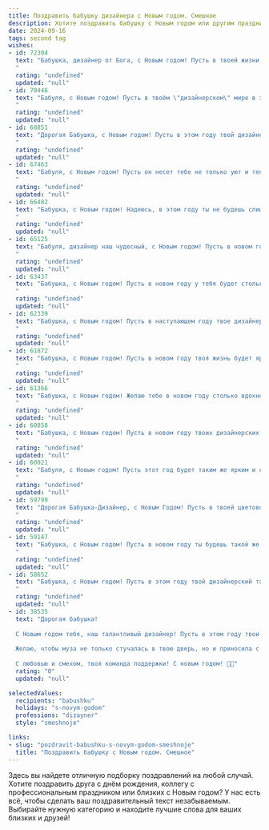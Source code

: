 ```yaml
---
title: Поздравить бабушку дизайнера с Новым годом. Смешное
description: Хотите поздравить бабушку с Новым годом или другим праздником? Наш ИИ создаст незабываемое поздравление, а вы обязательно выделитесь среди других.  
date: 2024-09-16
tags: second tag
wishes:
- id: 72304
  text: "Бабушка, дизайнер от Бога, с Новым годом! Пусть в твоей жизни будет не меньше ярких красок, чем на твоих проектах, а вдохновенье будет сильным, как любовь к внукам!
  "
  rating: "undefined"
  updated: "null"
- id: 70446
  text: "Бабуля, с Новым годом! Пусть в твоём \"дизайнерском\" мире в этом году будет больше ярких красок, смешных картинок и  волшебных идей!  😉🎉🎨
  "
  rating: "undefined"
  updated: "null"
- id: 68851
  text: "Дорогая Бабушка, с Новым годом! Пусть в этом году твой дизайнерский талант расцветет как новогодняя елка, а все твои проекты будут не просто красивыми, а настоящими шедеврами! Желаю тебе море вдохновения, ярких идей и, конечно же, чтобы в твоих руках всегда были только самые модные и стильные материалы!
  "
  rating: "undefined"
  updated: "null"
- id: 67463
  text: "Бабуля, с Новым годом! Пусть он несет тебе не только уют и тепло, но и вдохновение для новых дизайнерских шедевров! Пусть эта елка станет самой стильной, а каждый подарок – настоящей находкой! 😉
  "
  rating: "undefined"
  updated: "null"
- id: 66482
  text: "Бабушка, с Новым годом! Надеюсь, в этом году ты не будешь слишком строго оценивать мои дизайнерские решения для праздничной елки, а все-таки насладишься красотой и, конечно же, подарками! 😄🎄🎅
  "
  rating: "undefined"
  updated: "null"
- id: 65125
  text: "Бабуля, дизайнер наш чудесный, с Новым годом! Пусть в новом году твои креативные идеи будут ярче елочных игрушек, а вдохновение бьет ключом, как шампанское в бокале!  😁
  "
  rating: "undefined"
  updated: "null"
- id: 63437
  text: "Бабушка, с Новым годом! Пусть в новом году у тебя будет столько вдохновения, сколько цветов в твоей палитре, и столько позитива, сколько шрифтов в твоем компьютере!
  "
  rating: "undefined"
  updated: "null"
- id: 62339
  text: "Бабушка, с Новым годом! Пусть в наступающем году твое дизайнерское креативное мышление не подведет даже при выборе наряда для салатов, а все творения станут настоящими шедеврами - от елочных украшений до бабушкиных пирогов! 😜🎄
  "
  rating: "undefined"
  updated: "null"
- id: 61872
  text: "Бабушка, с Новым годом! Пусть в новом году твоя жизнь будет яркой и красочной, как палитра настоящего дизайнера! И чтобы все твои желания были оформлены идеально, как твоя квартира после ремонта! 😉
  "
  rating: "undefined"
  updated: "null"
- id: 61366
  text: "Бабушка, с Новым годом! Желаю тебе в новом году столько вдохновения, сколько цветов на твоей модной палитре! Пусть каждый день будет полон ярких идей, а твоей фантазии хватит на создание самого стильного новогоднего интерьера! 🎄🎉
  "
  rating: "undefined"
  updated: "null"
- id: 60858
  text: "Бабушка, с Новым годом! Пусть в новом году твоих дизайнерских шедевров станет больше, чем морщин на лице! 😄🎉
  "
  rating: "undefined"
  updated: "null"
- id: 60021
  text: "Бабуля, с Новым годом! Пусть этот год будет таким же ярким и стильным, как твои дизайнерские решения! Только вместо палитры цветов используй шампанское и оливье, а вместо кисти - ложку! 😄🎉
  "
  rating: "undefined"
  updated: "null"
- id: 59799
  text: "Дорогая Бабушка-Дизайнер, с Новым Годом! Пусть в твоей цветовой палитре жизни будет больше ярких красок, а в дизайне твоего счастья -  отсутствуют любые баги и ошибки! 🎄🎉
  "
  rating: "undefined"
  updated: "null"
- id: 59147
  text: "Бабушка, с Новым годом! Пусть в новом году ты будешь такой же яркой и стильной, как твои дизайнерские шедевры, но только без риска быть выброшенной на помойку! 😉🎄🎉
  "
  rating: "undefined"
  updated: "null"
- id: 58652
  text: "Бабушка, с Новым годом! Пусть в этом году твой дизайнерский талант засияет ярче, чем елочные гирлянды, а креативность будет на высоте, словно новогодняя верхушка! 🎄🍾🎉
  "
  rating: "undefined"
  updated: "null"
- id: 38535
  text: "Дорогая бабушка!
  
  С Новым годом тебя, наш талантливый дизайнер! Пусть в этом году твои идеи будут такими же яркими, как огоньки на ёлке, а удача пусть щедро вдохновляет, как фейерверк на празднике!
  
  Желаю, чтобы муза не только стучалась в твою дверь, но и приносила с собой мешок подарков! Пусть каждый проект будет как новогодний подарок - неожиданным и веселым! И, конечно, не забывай про запасы мандаринов: они, как твои креативные задумки, всегда под рукой!
  
  С любовью и смехом, твоя команда поддержки! С новым годом! 🎉🎄"
  rating: "0"
  updated: "null"

selectedValues:
  recipients: "babushku"
  holidays: "s-novym-godom"
  professions: "dizayner"
  style: "smeshnoje"

links:
- slug: "pozdravit-babushku-s-novym-godom-smeshnoje"
  title: "Поздравить бабушку с Новым годом. Смешное"
---
```


Здесь вы найдете отличную подборку поздравлений на любой случай. 
Хотите поздравить друга с днём рождения, коллегу с профессиональным праздником или близких с Новым годом? У нас есть всё, чтобы сделать ваш поздравительный текст незабываемым. Выбирайте нужную категорию и находите лучшие слова для ваших близких и друзей!
